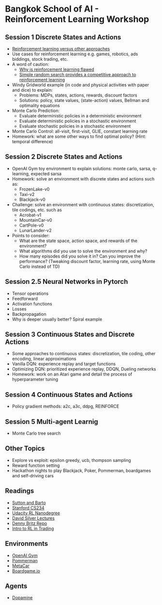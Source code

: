 # Bangkok School of AI - Reinforcement Learning Workshop

## Session 1 Discrete States and Actions
* [Reinforcement learning versus other approaches](https://web.stanford.edu/class/cs234/slides/cs234_2018_l1.pdf)
* Use cases for reinforcement learning e.g. games, robotics, ads biddings, stock trading, etc.
* A word of caution:
    * [Why is reinforcement learning flawed](https://thegradient.pub/why-rl-is-flawed/)
    * [Simple random search provides a competitive approach to reinforcement learning](https://arxiv.org/abs/1803.07055)
* Windy Gridworld example (in code and physical activities with paper and dice) to explain:
    * Problems: MDPs, states, actions, rewards, discount factors
    * Solutions: policy, state values, (state-action) values, Bellman and optimality equations
* Monte Carlo Prediction:
    * Evaluate deterministic policies in a deterministic environment
    * Evaluate deterministic policies in a stochastic environment
    * Evaluate stochastic policies in a stochastic environment
* Monte Carlo Control: all-visit, first-visit, GLIE, constant learning rate
* Homework: what are some other ways to find optimal policy? (Hint: temporal difference)

## Session 2 Discrete States and Actions
* OpenAI Gym toy environment to explain solutions: monte carlo, sarsa, q-learning, expected sarsa
* Homework: solve an environment with discrete states and actions such as:
    * FrozenLake-v0
    * Taxi-v2
    * Blackjack-v0
* Challenge: solve an environment with continuous states: discretization, tile codings, etc. such as
    * Acrobat-v1
    * MountainCar-v0
    * CartPole-v0
    * LunarLander-v2
* Points to consider:
    * What are the state space, action space, and rewards of the environment?
    * What algorithms did you use to solve the environment and why?
    * How many episodes did you solve it in? Can you improve the performance? (Tweaking discount factor, learning rate, using Monte Carlo instead of TD)
    
## Session 2.5 Neural Networks in Pytorch
* Tensor operations
* Feedforward 
* Activation functions
* Losses
* Backpropagation
* Why is deeper usually better? Spiral example

## Session 3 Continuous States and Discrete Actions
* Some approaches to continuous states: discretization, tile coding, other encoding, linear approximations
* Vanilla DQN: experience replay and target functions
* Optimizing DQN: prioritized experience replay, DDQN, Dueling networks
* Homework: work on an Atari game and detail the process of hyperparameter tuning

## Session 4 Continuous States and Actions
* Policy gradient methods: a2c, a3c, ddpg, REINFORCE

## Session 5 Multi-agent Learnig
* Monte Carlo tree search

## Other Topics
* Explore vs exploit: epsilon greedy, ucb, thompson sampling
* Reward function setting
* Hackathon nights to play Blackjack, Poker, Pommerman, boardgames and self-driving cars

## Readings
* [Sutton and Barto](http://incompleteideas.net/book/the-book-2nd.html)
* [Stanford CS234](https://web.stanford.edu/class/cs234/index.html)
* [Udacity RL Nanodegree](https://github.com/udacity/deep-reinforcement-learning)
* [David Silver Lectures](https://github.com/dalmia/David-Silver-Reinforcement-learning)
* [Denny Britz Repo](https://github.com/dennybritz/reinforcement-learning/)
* [Intro to RL in Trading](http://www.wildml.com/2018/02/introduction-to-learning-to-trade-with-reinforcement-learning/)
## Environments
* [OpenAI Gym](https://github.com/openai/gym)
* [Pommerman](https://github.com/suphoff/pommerman)
* [MetaCar](https://github.com/thibo73800/metacar)
* [Boardgame.io](https://github.com/google/boardgame.io)
## Agents
* [Dopamine](https://github.com/google/dopamine)